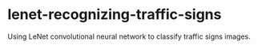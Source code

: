 # lenet-recognizing-traffic-signs
 Using LeNet convolutional neural network to classify traffic signs images.
